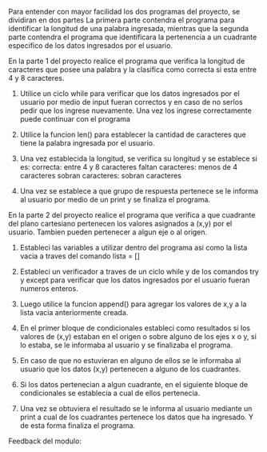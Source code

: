 Para entender con mayor facilidad los dos programas del proyecto, se dividiran en dos partes
La primera parte contendra el programa para identificar la longitud de una palabra ingresada, mientras que
la segunda parte contendra el programa que identificara la pertenencia a un cuadrante especifico
de los datos ingresados por el usuario.

En la parte 1 del proyecto realice el programa que verifica la longitud de caracteres que posee una palabra
y la clasifica como correcta si esta entre 4 y 8 caracteres.

1. Utilice un ciclo while para verificar que los datos ingresados por el usuario por medio de input
   fueran correctos y en caso de no serlos pedir que los ingrese nuevamente. Una vez los ingrese correctamente puede continuar con el programa
2. Utilice la funcion len() para establecer la cantidad de caracteres que tiene la palabra ingresada por el usuario.

3. Una vez establecida la longitud, se verifica su longitud y se establece si es:
   correcta: entre 4 y 8 caracteres
   faltan caracteres: menos de 4 caracteres
   sobran caracteres: sobran caracteres

4. Una vez se establece a que grupo de respuesta pertenece se le informa al usuario por medio de un print
   y se finaliza el programa.

En la parte 2 del proyecto realice el programa que verifica a que cuadrante del plano cartesiano pertenecen
los valores asignados a (x,y) por el usuario. Tambien pueden pertenecer a algun eje o al origen.

1. Estableci las variables a utilizar dentro del programa asi como la lista vacia a traves del comando lista = []

2. Estableci un verificador a traves de un ciclo while y de los comandos try y except para verificar
   que los datos ingresados por el usuario fueran numeros enteros.

3. Luego utilice la funcion append() para agregar los valores de x,y a la lista vacia anteriormente creada.

4. En el primer bloque de condicionales estableci como resultados si los valores de (x,y) estaban en el origen o sobre alguno de los ejes x o y, si lo estaba, se le informaba al usuario y se finalizaba el programa.

5. En caso de que no estuvieran en alguno de ellos se le informaba al usuario que los datos (x,y) pertenecen a alguno de los cuadrantes.

6. Si los datos pertenecian a algun cuadrante, en el siguiente bloque de condicionales se establecia a cual de ellos pertenecia.

7. Una vez se obtuviera el resultado se le informa al usuario mediante un print a cual de los cuadrantes pertenece los datos que ha ingresado. Y de esta forma finaliza el programa.

Feedback del modulo:
